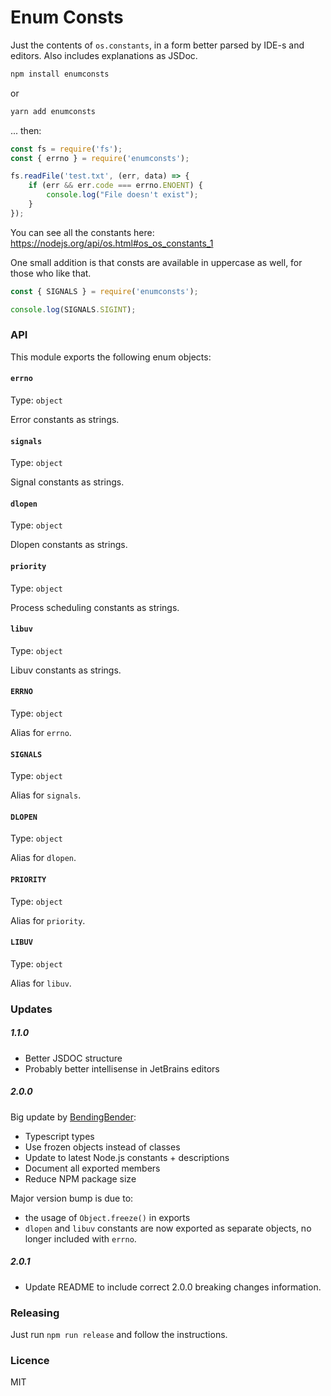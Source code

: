 # Enum Consts

Just the contents of `os.constants`, in a form better parsed by IDE-s and editors. Also includes explanations as JSDoc.

```bash
npm install enumconsts
```
or 
```bash
yarn add enumconsts
```

... then:

```javascript
const fs = require('fs');
const { errno } = require('enumconsts');

fs.readFile('test.txt', (err, data) => {
	if (err && err.code === errno.ENOENT) {
		console.log("File doesn't exist");
	}
});

```

You can see all the constants here: <https://nodejs.org/api/os.html#os_os_constants_1>

One small addition is that consts are available in uppercase as well, for those who like that.

```javascript
const { SIGNALS } = require('enumconsts');

console.log(SIGNALS.SIGINT);
```

### API

This module exports the following enum objects:

#### `errno`
Type: `object`

Error constants as strings.

#### `signals`
Type: `object`

Signal constants as strings.

#### `dlopen`
Type: `object`

Dlopen constants as strings.

#### `priority`
Type: `object`

Process scheduling constants as strings.

#### `libuv`
Type: `object`

Libuv constants as strings.

#### `ERRNO`
Type: `object`

Alias for `errno`.

#### `SIGNALS`
Type: `object`

Alias for `signals`.

#### `DLOPEN`
Type: `object`

Alias for `dlopen`.

#### `PRIORITY`
Type: `object`

Alias for `priority`.

#### `LIBUV`
Type: `object`

Alias for `libuv`.

### Updates

##### **1.1.0**  
- Better JSDOC structure
- Probably better intellisense in JetBrains editors

##### **2.0.0**
Big update by [BendingBender](https://github.com/BendingBender):
- Typescript types
- Use frozen objects instead of classes
- Update to latest Node.js constants + descriptions
- Document all exported members
- Reduce NPM package size

Major version bump is due to:
- the usage of `Object.freeze()` in exports
- `dlopen` and `libuv` constants are now exported as separate objects, no longer included with `errno`. 

##### **2.0.1**
- Update README to include correct 2.0.0 breaking changes information.

### Releasing

Just run `npm run release` and follow the instructions.

### Licence

MIT

